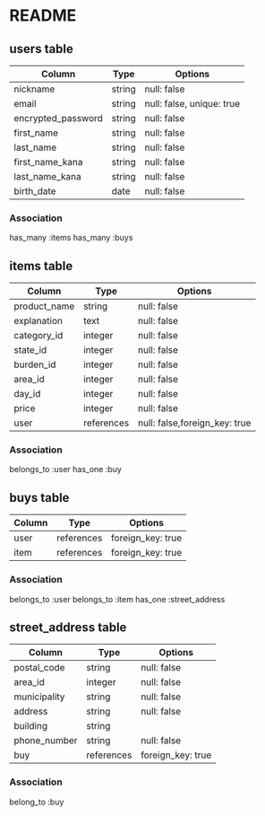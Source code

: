 # README
## users table  <!-- ユーザー情報 -->

| Column            | Type   | Options                   |
| ------------------| ------ | --------------------------|
| nickname          | string | null: false               | <!-- ニックネーム   -->
| email             | string | null: false, unique: true | <!-- メールアドレス  -->
| encrypted_password| string | null: false               | <!-- パスワード     -->
| first_name        | string | null: false               | <!-- 名前          -->
| last_name         | string | null: false               | <!-- 苗字          -->
| first_name_kana   | string | null: false               | <!-- 名前（かな）   -->
| last_name_kana    | string | null: false               | <!-- 苗字 (かな)   -->
| birth_date        | date   | null: false               | <!-- 生年月日(年)   -->

### Association
has_many :items
has_many :buys

## items table <!-- 商品情報 -->

| Column           | Type       | Options     |
| -----------------| -----------| ----------- |
| product_name     | string     | null: false | <!-- 商品名       -->
| explanation      | text       | null: false | <!-- 商品の説明    -->
| category_id      | integer    | null: false | <!-- カテゴリー    -->
| state_id         | integer    | null: false | <!-- 商品の状態    -->
| burden_id        | integer    | null: false | <!-- 発送料の負担   -->
| area_id          | integer    | null: false | <!-- 発送元の地域   -->
| day_id           | integer    | null: false | <!-- 発送までの日数 -->
| price            | integer    | null: false | <!-- 販売価格      -->
| user             | references | null: false,foreign_key: true| <!-- ユーザー情報の外部キー  -->

### Association
belongs_to :user
has_one :buy

## buys table <!-- 購入記録 -->

| Column           | Type       | Options              |  
| -----------------| -----------| ---------------------|
| user             | references | foreign_key: true    | <!-- ユーザー情報の外部キー  -->
| item             | references | foreign_key: true    | <!-- 商品情報の外部キー     -->

### Association
belongs_to :user
belongs_to :item
has_one :street_address

## street_address table <!-- 配達先住所 -->

| Column           | Type       | Options     |
| -----------------| -----------| ----------- |
| postal_code      | string     | null: false | <!-- 郵便番号 -->
| area_id          | integer    | null: false | <!-- 都道府県 -->
| municipality     | string     | null: false | <!-- 市区町村 -->
| address          | string     | null: false | <!-- 番地    --> 
| building         | string     |             | <!-- 建物名  -->
| phone_number     | string     | null: false | <!-- 電話番号 -->
| buy              | references |  foreign_key: true     | <!-- 購入記録の外部キー  -->

### Association
belong_to :buy
